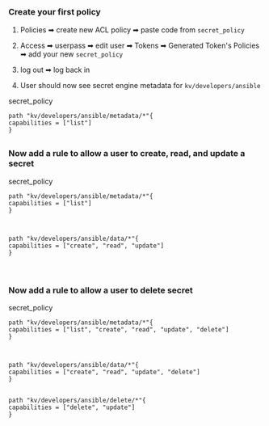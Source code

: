 ##

### Create your first policy


1. Policies ➡ create new ACL policy ➡ paste code from `secret_policy`

2. Access ➡ userpass ➡ edit user ➡ Tokens ➡ Generated Token's Policies ➡ add your new `secret_policy`

3. log out ➡ log back in

4. User should now see secret engine metadata for `kv/developers/ansible`


secret_policy
```
path "kv/developers/ansible/metadata/*"{
capabilities = ["list"]
}
```


##

### Now add a rule to allow a user to create, read, and update a secret


secret_policy
```
path "kv/developers/ansible/metadata/*"{
capabilities = ["list"]
}



path "kv/developers/ansible/data/*"{
capabilities = ["create", "read", "update"]
}



```

##

### Now add a rule to allow a user to delete secret


secret_policy
```
path "kv/developers/ansible/metadata/*"{
capabilities = ["list", "create", "read", "update", "delete"]
}



path "kv/developers/ansible/data/*"{
capabilities = ["create", "read", "update", "delete"]
}


path "kv/developers/ansible/delete/*"{
capabilities = ["delete", "update"]
}



```
